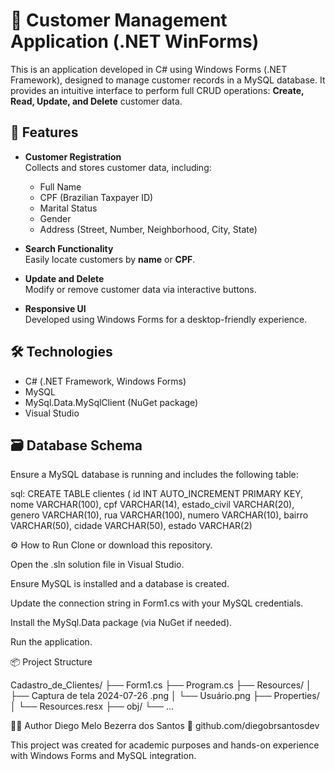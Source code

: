 # 🧾 Customer Management Application (.NET WinForms)

This is an application developed in C# using Windows Forms (.NET Framework), designed to manage customer records in a MySQL database. It provides an intuitive interface to perform full CRUD operations: **Create, Read, Update, and Delete** customer data.

## 🚀 Features

- **Customer Registration**  
  Collects and stores customer data, including:
  - Full Name
  - CPF (Brazilian Taxpayer ID)
  - Marital Status
  - Gender
  - Address (Street, Number, Neighborhood, City, State)

- **Search Functionality**  
  Easily locate customers by **name** or **CPF**.

- **Update and Delete**  
  Modify or remove customer data via interactive buttons.

- **Responsive UI**  
  Developed using Windows Forms for a desktop-friendly experience.

## 🛠️ Technologies

- C# (.NET Framework, Windows Forms)
- MySQL
- MySql.Data.MySqlClient (NuGet package)
- Visual Studio

## 🗃️ Database Schema

Ensure a MySQL database is running and includes the following table:

sql:
CREATE TABLE clientes (
  id INT AUTO_INCREMENT PRIMARY KEY,
  nome VARCHAR(100),
  cpf VARCHAR(14),
  estado_civil VARCHAR(20),
  genero VARCHAR(10),
  rua VARCHAR(100),
  numero VARCHAR(10),
  bairro VARCHAR(50),
  cidade VARCHAR(50),
  estado VARCHAR(2)

⚙️ How to Run
Clone or download this repository.

Open the .sln solution file in Visual Studio.

Ensure MySQL is installed and a database is created.

Update the connection string in Form1.cs with your MySQL credentials.

Install the MySql.Data package (via NuGet if needed).

Run the application.

📦 Project Structure

Cadastro_de_Clientes/
├── Form1.cs
├── Program.cs
├── Resources/
│   ├── Captura de tela 2024-07-26 .png
│   └── Usuário.png
├── Properties/
│   └── Resources.resx
├── obj/
└── ...

👨‍💻 Author
Diego Melo Bezerra dos Santos
🔗 github.com/diegobrsantosdev

This project was created for academic purposes and hands-on experience with Windows Forms and MySQL integration.
